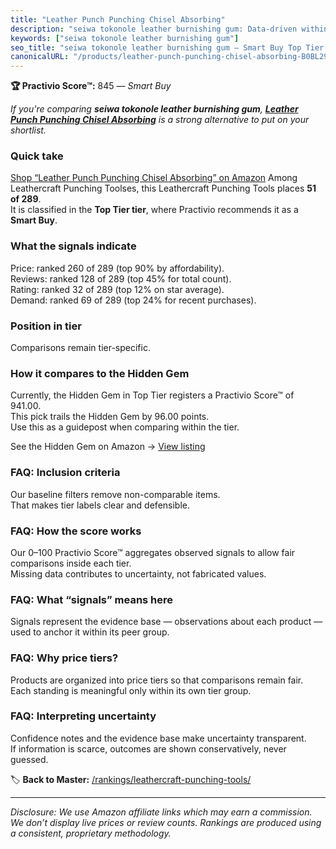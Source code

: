 ```yaml
---
title: "Leather Punch Punching Chisel Absorbing"
description: "seiwa tokonole leather burnishing gum: Data-driven within Top Tier ranking using the Practivio Score™. Positioned by quality, value, demand, findability, momen…"
keywords: ["seiwa tokonole leather burnishing gum"]
seo_title: "seiwa tokonole leather burnishing gum — Smart Buy Top Tier (2025)"
canonicalURL: "/products/leather-punch-punching-chisel-absorbing-B0BL29RTST/"
---
```


**🏆 Practivio Score™:** 845 — _Smart Buy_


*If you're comparing **seiwa tokonole leather burnishing gum**, **[Leather Punch Punching Chisel Absorbing](https://www.amazon.com/dp/B0BL29RTST?tag=practivio-20)** is a strong alternative to put on your shortlist.*
### Quick take
[Shop “Leather Punch Punching Chisel Absorbing” on Amazon](https://www.amazon.com/dp/B0BL29RTST?tag=practivio-20)
Among Leathercraft Punching Toolses, this Leathercraft Punching Tools places **51 of 289**.  
It is classified in the **Top Tier tier**, where Practivio recommends it as a **Smart Buy**.

### What the signals indicate
Price: ranked 260 of 289 (top 90% by affordability).  
Reviews: ranked 128 of 289 (top 45% for total count).  
Rating: ranked 32 of 289 (top 12% on star average).  
Demand: ranked 69 of 289 (top 24% for recent purchases).

### Position in tier
Comparisons remain tier-specific.

### How it compares to the Hidden Gem
Currently, the Hidden Gem in Top Tier registers a Practivio Score™ of 941.00.  
This pick trails the Hidden Gem by 96.00 points.  
Use this as a guidepost when comparing within the tier.  

See the Hidden Gem on Amazon → [View listing](https://www.amazon.com/dp/B09VBWYHQY?tag=practivio-20)

### FAQ: Inclusion criteria
Our baseline filters remove non-comparable items.  
That makes tier labels clear and defensible.

### FAQ: How the score works
Our 0–100 Practivio Score™ aggregates observed signals to allow fair comparisons inside each tier.  
Missing data contributes to uncertainty, not fabricated values.

### FAQ: What “signals” means here
Signals represent the evidence base — observations about each product — used to anchor it within its peer group.

### FAQ: Why price tiers?
Products are organized into price tiers so that comparisons remain fair.  
Each standing is meaningful only within its own tier group.

### FAQ: Interpreting uncertainty
Confidence notes and the evidence base make uncertainty transparent.  
If information is scarce, outcomes are shown conservatively, never guessed.


🏷️ **Back to Master:** [/rankings/leathercraft-punching-tools/](/rankings/leathercraft-punching-tools/)

---
_Disclosure: We use Amazon affiliate links which may earn a commission. We don’t display live prices or review counts. Rankings are produced using a consistent, proprietary methodology._
